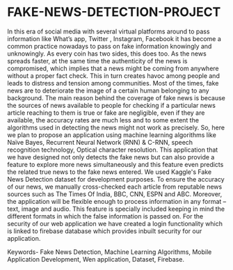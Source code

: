 # FAKE-NEWS-DETECTION-PROJECT

In this era of social media with several virtual platforms around to pass information like What’s app, Twitter , Instagram, Facebook it has become a common practice nowadays to pass on fake information knowingly and unknowingly. As every coin has two sides, this does too. As the news spreads faster, at the same time the authenticity of the news is compromised, which implies that a news might be coming from anywhere without a proper fact check. This in turn creates havoc among people and leads to distress and tension among communities. Most of the times, fake news are to deteriorate the image of a certain human belonging to any background. The main reason behind the coverage of fake news is because the sources of news available to people for checking if a particular news article reaching to them is true or fake are negligible, even if they are available, the accuracy rates are much less and to some extent the algorithms used in detecting the news might not work as precisely. So, here we plan to propose an application using machine learning algorithms like Naïve Bayes, Recurrent Neural Network (RNN) & C-RNN, speech recognition technology, Optical character resolution. This application that we have designed not only detects the fake news but can also provide a feature to explore more news simultaneously and this feature even predicts the related true news to the fake news entered. We used Kaggle's Fake News Detection dataset for development purposes. To ensure the accuracy of our news, we manually cross-checked each article from reputable news sources such as The Times Of India, BBC, CNN, ESPN and ABC. Moreover, the application will be flexible enough to process information in any format – text, image and audio. This feature is specially included keeping in mind the different formats in which the false information is passed on. For the security of our web application we have created a login functionality which is linked to firebase database which provides inbuilt security for our application.

Keywords- Fake News Detection, Machine Learning Algorithms, Mobile Application Development, Wen application, Dataset, Firebase.
